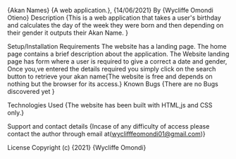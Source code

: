 {Akan Names}
{A web application.}, {14/06/2021}
By {Wycliffe Omondi Otieno}
Description
{This is a web application that takes a user's birthday and calculates the day of the week they were born and then depending on their gender it outputs their Akan Name.  }

Setup/Installation Requirements
The website has a landing page.
The home page contains a brief description about the application.
The Website landing page has form where a user is required to give a correct a date and gender,
Once you,ve entered the details required you simply click on the search button to retrieve your akan  name{The website is free and depends on nothing but the browser for its access.}
Known Bugs
{There are no Bugs discovered yet }

Technologies Used
{The website has been built with HTML,js and CSS only.}

Support and contact details
{Incase of any difficulty of access please contact the author through email at(wyclifffeomondi01@gmail.com)}

License
Copyright (c) {2021} {Wycliffe Omondi}